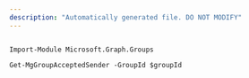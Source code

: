 ```yaml
---
description: "Automatically generated file. DO NOT MODIFY"
---
```


```powershellv1

Import-Module Microsoft.Graph.Groups

Get-MgGroupAcceptedSender -GroupId $groupId

```
